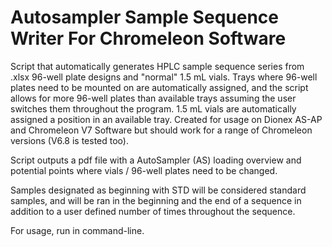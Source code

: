# Autosampler Sample Sequence Writer For Chromeleon Software


Script that automatically generates HPLC sample sequence series from .xlsx 96-well plate designs and "normal" 
1.5 mL vials. Trays where 96-well plates need to be mounted on are automatically assigned, and the script allows
for more 96-well plates than available trays assuming the user switches them throughout the program. 1.5 mL vials 
are automatically assigned a position in an available tray. Created for usage on Dionex AS-AP and Chromeleon V7 Software
but should work for a range of Chromeleon versions (V6.8 is tested too). 


Script outputs a pdf file with a AutoSampler (AS) loading overview and potential points where vials / 96-well plates 
need to be changed. 


Samples designated as beginning with STD will be considered standard samples, and will be ran in the beginning and
the end of a sequence in addition to a user defined number of times throughout the sequence. 


For usage, run in command-line. 
